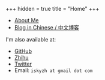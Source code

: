 +++
hidden = true
title = "Home"
+++

* [About Me](/pages/about)
* [Blog in Chinese / 中文博客](/posts)
<!-- * [Blog in English](/posts-ng) -->


I'm also available at:

* [GitHub](https://github.com/skyzh)
* [Zhihu](https://www.zhihu.com/people/SkyZH)
* [Twitter](https://twitter.com/iskyzh)
* Email: `iskyzh at gmail dot com`
